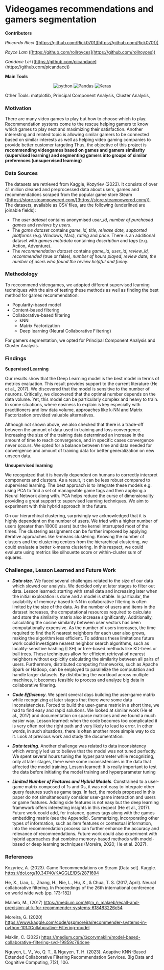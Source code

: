 # Videogames recommendations and gamers segmentation

**Contributors**

*Riccardo Ricci* ([https://github.com/Rick0701](https://github.com/Rick0701))

*Royce Lam* ([https://github.com/rollroyces](https://github.com/rollroyces))

*Candace Lei* ([https://github.com/picandace](https://github.com/picandace))

**Main Tools**

<div align="center">
<img src="https://img.shields.io/badge/python-3776AB?style=for-the-badge&logo=python&logoColor=white" alt="python" />
<img src='https://img.shields.io/badge/Pandas-150458?style=for-the-badge&logo=pandas&logoColor=white' alt='Pandas' />
<img src='https://img.shields.io/badge/Keras-FF0000?style=for-the-badge&logo=keras&logoColor=white' alt='Keras' />
</div>

Other Tools: matplotlib, Principal Component Analysis, Cluster Analysis, 

### Motivation

There are many video games to play but how to choose which to play. Recommendation systems come to the rescue helping gamers to know which games to play next and maximizing their satisfaction. Another interesting and related topic is allowing similar gamers to be connected based on similar interests as well as helping video gaming companies to provide better customer targeting
Thus, the objective of this project is **recommending videogames based on games and gamers similarity (supervised learning) and segmenting gamers into groups of similar preferences (unsupervised learning)**

### Data Sources
The datasets are retrieved from Kaggle, Kozyriev (2023). It consists of over 41 million cleaned and preprocessed data about users, games and recommendations scraped from the popular game store Steam ([https://store.steampowered.com/](https://store.steampowered.com/)). The datasets, available as CSV files,  are the following (underlined are joinable fields):
- The *user dataset* contains anonymised *user_id*, *number of purchased games* and *reviews by users*. 
- The *game dataset* contains *game_id, title, release date, supported platforms* (e.g. Windows, Mac), *rating* and *price*. There is an additional dataset with *games metadata* containing *description* and *tags* (e.g. Action, Adventure). 
- The *recommendation dataset* contains *game_id, user_id, review_id, recommended* (true or false), *number of hours played, review date, the number of users who found the review helpful and funny*.   

### Methodology

To reccommend videogames, we adopted different supervised learning techniques with the aim of testing these methods as well as finding the best method for games recommendation:
- Popularity-based model
- Content-based filtering
- Collaborative-based filtering
    - kNN
    - Matrix Factorization
    - Deep learning (Neural Collaborative Filtering)

For gamers segmentation, we opted for Principal Component Analysis and Cluster Analysis.

### Findings

**Supervised Learning**

Our results show that the Deep Learning model is the best model in terms of metrics evaluation. This result provides support to the current literature (He et al., 2017). We discovered that the model is sensitive to the number of neurons. Critically, we discovered that the optimal number depends on the data volume. Yet, this model can be particularly complex and heavy to train. In some situations, where easiness to explain is key especially with practitioners and low data volume, approaches like k-NN and Matrix Factorization provided valuable alternatives.

Although not shown above, we also checked that there is a trade-off between the amount of data used in training and loss convergence. Increasing the size of the training data determined an increase in the amount of time to reach convergence, and in specific cases convergence never occurs. We opted for a balance between time and data needed for convergence and amount of training data for better generalization on new unseen data.

**Unsupervised learning** 

We recognized that it is heavily dependent on humans to correctly interpret components and clusters. As a result, it can be less robust compared to supervised learning. The best approach is to integrate these models e.g. using PCA to find a set of manageable game tags and then applying a Neural Network along with. PCA helps reduce the curse of dimensionality providing a great support to supervised learning techniques. We aim to experiment with this hybrid approach in the future.

On our hierarchical clustering, surprisingly we acknowledged that it is highly dependent on the number of users. We tried with a higher number of users (greater than 10000 users) but the kernel interrupted most of the times. The clustering assignment can be further improved by applying iterative approaches like k-means clustering. Knowing the number of clusters and the clustering centers from the hierarchical clustering, we could evaluate a better k-means clustering. In this respect, we could evaluate using metrics like silhouette score or within-cluster sum of squares. 

### Challenges, Lesson Learned and Future Work

- ***Data size***. We faced several challenges related to the size of our data which slowed our analysis. We decided only at later stages to filter out data. 
Lesson learned: starting with small data and increasing later when the initial exploration is done and a model is stable. In particular, the scalability of memory-based k-NN in collaborative filtering is often limited by the size of the data. 
As the number of users and items in the dataset increases, the computational resources required to calculate and store the similarity matrix also increase significantly. Additionally, calculating the cosine similarity between user vectors has been computationally expensive. As the number of users increases, the time required to find the K nearest neighbors for each user also grows, making the algorithm less efficient. To address these limitations future work could investigate nearest neighbor search algorithms, such as locality-sensitive hashing (LSH) or tree-based methods like KD-trees or ball trees. These techniques allow for efficient retrieval of nearest neighbors without explicitly calculating the similarity between all pairs of users. Furthermore, distributed computing frameworks, such as Apache Spark or Hadoop, can be employed to parallelize the computation and handle larger datasets. By distributing the workload across multiple machines, it becomes feasible to process and analyze big data in collaborative filtering.

- ***Code Efficiency***. We spent several days building the user-game matrix while recognizing at later stages that there were some data inconsistencies. Forced to build the user-game matrix in a short time, we had to find easy and rapid solutions. We looked at similar work (He et al., 2017) and documentation on sparse matrices and we found a much easier way. 
Lesson learned: when the code becomes too complicated it is very often not the right path and very likely to lead to error. In other words, in such situations, there is often another more simple way to do it. Look at previous work and study the documentation.

- ***Data testing***. Another challenge was related to data inconsistency which wrongly led us to believe that the model was not tuned perfectly. We spent several hours tuning the hyper parameter while recognizing, only at later stages, there were some inconsistencies in the data that affected the model training. 
Lesson learned: It is really important to test the data before initiating the model training and hyperparameter tuning

- ***Limited Number of Features and Hybrid Models***. Constrained to a user-game matrix composed of 1s and 0s, it was not easy to integrate other query features such as game tags. In fact, the models proposed in this paper do not simultaneously consider user-game interaction and users or game features. Adding side features is not easy but the deep learning framework offers interesting insights in this respect (He et al., 2017). Future work could add, for instance, games tags along with the games embedding matrix (see the Appendix). Summarizing, incorporating other types of information, such as item features or contextual information, into the recommendation process can further enhance the accuracy and relevance of recommendations.  Future work could also experiment with hybrid approaches that combine memory-based methods with model-based or deep learning techniques (Moreira, 2020; He et al. 2027).



### References

Kozyriev, A. (2023). Game Recommendations on Steam [Data set]. Kaggle. https://doi.org/10.34740/KAGGLE/DS/2871694

He, X., Liao, L., Zhang, H., Nie, L., Hu, X., & Chua, T. S. (2017, April). Neural collaborative filtering. In Proceedings of the 26th international conference on world wide web (pp. 173-182)

Malaeb, M., (2017) https://medium.com/@m_n_malaeb/recall-and-precision-at-k-for-recommender-systems-618483226c54

Moreira, G. (2020) https://www.kaggle.com/code/gspmoreira/recommender-systems-in-python-101#Collaborative-Filtering-model 

Maklin, C. (2022) https://medium.com/@corymaklin/model-based-collaborative-filtering-svd-19859c764cee 

Nguyen, L. V., Vo, Q. T., & Nguyen, T. H. (2023). Adaptive KNN-Based Extended Collaborative Filtering Recommendation Services. Big Data and Cognitive Computing, 7(2), 106.